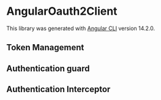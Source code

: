 # AngularOauth2Client

This library was generated with [Angular CLI](https://github.com/angular/angular-cli) version 14.2.0.

## Token Management

## Authentication guard

## Authentication Interceptor
